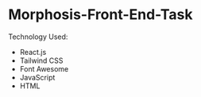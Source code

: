 # Morphosis-Front-End-Task

Technology Used:

* React.js
* Tailwind CSS
* Font Awesome
* JavaScript
* HTML
